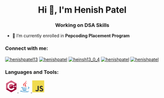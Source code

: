 <h1 align="center">Hi 👋, I'm Henish Patel</h1>
<h3 align="center">Working on DSA Skills</h3>

- 🌱 I’m currently enrolled in **Pepcoding Placement Program**

<h3 align="left">Connect with me:</h3>
<p align="left">
<a href="https://twitter.com/henishpatel13" target="blank"><img align="center" src="https://raw.githubusercontent.com/rahuldkjain/github-profile-readme-generator/master/src/images/icons/Social/twitter.svg" alt="henishpatel13" height="30" width="40" /></a>
<a href="https://linkedin.com/in/henishpatel" target="blank"><img align="center" src="https://raw.githubusercontent.com/rahuldkjain/github-profile-readme-generator/master/src/images/icons/Social/linked-in-alt.svg" alt="henishpatel" height="30" width="40" /></a>
<a href="https://instagram.com/heinsh13_0_4" target="blank"><img align="center" src="https://raw.githubusercontent.com/rahuldkjain/github-profile-readme-generator/master/src/images/icons/Social/instagram.svg" alt="heinsh13_0_4" height="30" width="40" /></a>
<a href="https://www.codechef.com/users/henishpatel" target="blank"><img align="center" src="https://cdn.jsdelivr.net/npm/simple-icons@3.1.0/icons/codechef.svg" alt="henishpatel" height="30" width="40" /></a>
<a href="https://www.leetcode.com/henishpatel" target="blank"><img align="center" src="https://raw.githubusercontent.com/rahuldkjain/github-profile-readme-generator/master/src/images/icons/Social/leet-code.svg" alt="henishpatel" height="30" width="40" /></a>
</p>

<h3 align="left">Languages and Tools:</h3>
<p align="left"> <a href="https://www.w3schools.com/cpp/" target="_blank"> <img src="https://raw.githubusercontent.com/devicons/devicon/master/icons/cplusplus/cplusplus-original.svg" alt="cplusplus" width="40" height="40"/> </a> <a href="https://www.java.com" target="_blank"> <img src="https://raw.githubusercontent.com/devicons/devicon/master/icons/java/java-original.svg" alt="java" width="40" height="40"/> </a> <a href="https://developer.mozilla.org/en-US/docs/Web/JavaScript" target="_blank"> <img src="https://raw.githubusercontent.com/devicons/devicon/master/icons/javascript/javascript-original.svg" alt="javascript" width="40" height="40"/> </a> </p>

